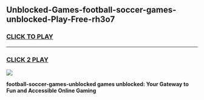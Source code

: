 
## Unblocked-Games-football-soccer-games-unblocked-Play-Free-rh3o7
<h3>
<a href="https://premium76.site?title=football-soccer-games-unblocked&ref=10A">CLICK TO PLAY</a></h3>
<hr>

<h3>
<a href="https://premium76.site?title=football-soccer-games-unblocked&ref=10A">CLICK 2 PLAY</a>
  
</h3>

<a href="https://premium76.site?title=football-soccer-games-unblocked&ref=10A"><img src="https://clearcache.store/games.png"></a>


**football-soccer-games-unblocked games unblocked: Your Gateway to Fun and Accessible Online Gaming**
